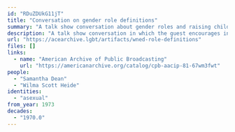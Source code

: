 ```yaml
---
id: "RDuZDUkG11jT"
title: "Conversation on gender role definitions"
summary: "A talk show conversation about gender roles and raising children which mentions asexuality"
description: "A talk show conversation in which the guest encourages individual inclinations be prioritized over gender in lifestyles of all orientations, including asexual"
url: "https://acearchive.lgbt/artifacts/wned-role-definitions"
files: []
links:
  - name: "American Archive of Public Broadcasting"
    url: "https://americanarchive.org/catalog/cpb-aacip-81-67wm3fwt"
people:
  - "Samantha Dean"
  - "Wilma Scott Heide"
identities:
  - "asexual"
from_year: 1973
decades:
  - "1970.0"
---
```

